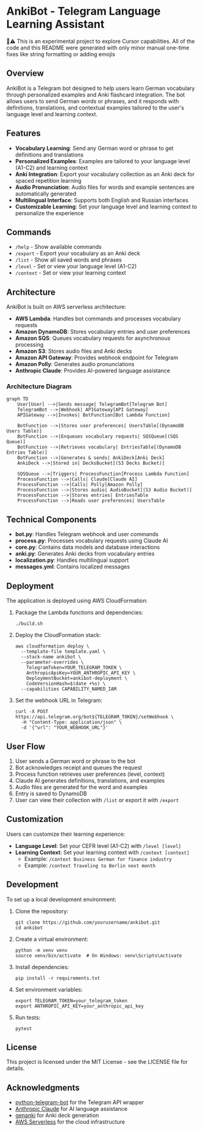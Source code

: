 # AnkiBot - Telegram Language Learning Assistant

🤖⚠️ This is an experimental project to explore Cursor capabilities. All of the code and this README were generated with only minor manual one-time fixes like string formatting or adding emojis

## Overview

AnkiBot is a Telegram bot designed to help users learn German vocabulary through personalized examples and Anki flashcard integration. The bot allows users to send German words or phrases, and it responds with definitions, translations, and contextual examples tailored to the user's language level and learning context.

## Features

- **Vocabulary Learning**: Send any German word or phrase to get definitions and translations
- **Personalized Examples**: Examples are tailored to your language level (A1-C2) and learning context
- **Anki Integration**: Export your vocabulary collection as an Anki deck for spaced repetition learning
- **Audio Pronunciation**: Audio files for words and example sentences are automatically generated
- **Multilingual Interface**: Supports both English and Russian interfaces
- **Customizable Learning**: Set your language level and learning context to personalize the experience

## Commands

- `/help` - Show available commands
- `/export` - Export your vocabulary as an Anki deck
- `/list` - Show all saved words and phrases
- `/level` - Set or view your language level (A1-C2)
- `/context` - Set or view your learning context

## Architecture

AnkiBot is built on AWS serverless architecture:

- **AWS Lambda**: Handles bot commands and processes vocabulary requests
- **Amazon DynamoDB**: Stores vocabulary entries and user preferences
- **Amazon SQS**: Queues vocabulary requests for asynchronous processing
- **Amazon S3**: Stores audio files and Anki decks
- **Amazon API Gateway**: Provides webhook endpoint for Telegram
- **Amazon Polly**: Generates audio pronunciations
- **Anthropic Claude**: Provides AI-powered language assistance

### Architecture Diagram

```mermaid
graph TD
    User[User] -->|Sends message| TelegramBot[Telegram Bot]
    TelegramBot -->|Webhook| APIGateway[API Gateway]
    APIGateway -->|Invokes| BotFunction[Bot Lambda Function]
    
    BotFunction -->|Stores user preferences| UsersTable[(DynamoDB Users Table)]
    BotFunction -->|Enqueues vocabulary requests| SQSQueue[(SQS Queue)]
    BotFunction -->|Retrieves vocabulary| EntriesTable[(DynamoDB Entries Table)]
    BotFunction -->|Generates & sends| AnkiDeck[Anki Deck]
    AnkiDeck -->|Stored in| DecksBucket[(S3 Decks Bucket)]
    
    SQSQueue -->|Triggers| ProcessFunction[Process Lambda Function]
    ProcessFunction -->|Calls| Claude[Claude AI]
    ProcessFunction -->|Calls| Polly[Amazon Polly]
    ProcessFunction -->|Stores audio| AudioBucket[(S3 Audio Bucket)]
    ProcessFunction -->|Stores entries| EntriesTable
    ProcessFunction -->|Reads user preferences| UsersTable
```

## Technical Components

- **bot.py**: Handles Telegram webhook and user commands
- **process.py**: Processes vocabulary requests using Claude AI
- **core.py**: Contains data models and database interactions
- **anki.py**: Generates Anki decks from vocabulary entries
- **localization.py**: Handles multilingual support
- **messages.yml**: Contains localized messages

## Deployment

The application is deployed using AWS CloudFormation:

1. Package the Lambda functions and dependencies:
   ```
   ./build.sh
   ```

2. Deploy the CloudFormation stack:
   ```
   aws cloudformation deploy \
     --template-file template.yaml \
     --stack-name ankibot \
     --parameter-overrides \
       TelegramToken=YOUR_TELEGRAM_TOKEN \
       AnthropicApiKey=YOUR_ANTHROPIC_API_KEY \
       DeploymentBucket=ankibot-deployment \
       CodeVersionHash=$(date +%s) \
     --capabilities CAPABILITY_NAMED_IAM
   ```

3. Set the webhook URL in Telegram:
   ```
   curl -X POST https://api.telegram.org/bot${TELEGRAM_TOKEN}/setWebhook \
     -H "Content-Type: application/json" \
     -d '{"url": "YOUR_WEBHOOK_URL"}'
   ```

## User Flow

1. User sends a German word or phrase to the bot
2. Bot acknowledges receipt and queues the request
3. Process function retrieves user preferences (level, context)
4. Claude AI generates definitions, translations, and examples
5. Audio files are generated for the word and examples
6. Entry is saved to DynamoDB
7. User can view their collection with `/list` or export it with `/export`

## Customization

Users can customize their learning experience:

- **Language Level**: Set your CEFR level (A1-C2) with `/level [level]`
- **Learning Context**: Set your learning context with `/context [context]`
  - Example: `/context Business German for finance industry`
  - Example: `/context Traveling to Berlin next month`

## Development

To set up a local development environment:

1. Clone the repository:
   ```
   git clone https://github.com/yourusername/ankibot.git
   cd ankibot
   ```

2. Create a virtual environment:
   ```
   python -m venv venv
   source venv/bin/activate  # On Windows: venv\Scripts\activate
   ```

3. Install dependencies:
   ```
   pip install -r requirements.txt
   ```

4. Set environment variables:
   ```
   export TELEGRAM_TOKEN=your_telegram_token
   export ANTHROPIC_API_KEY=your_anthropic_api_key
   ```

5. Run tests:
   ```
   pytest
   ```

## License

This project is licensed under the MIT License - see the LICENSE file for details.

## Acknowledgments

- [python-telegram-bot](https://github.com/python-telegram-bot/python-telegram-bot) for the Telegram API wrapper
- [Anthropic Claude](https://www.anthropic.com/claude) for AI language assistance
- [genanki](https://github.com/kerrickstaley/genanki) for Anki deck generation
- [AWS Serverless](https://aws.amazon.com/serverless/) for the cloud infrastructure
